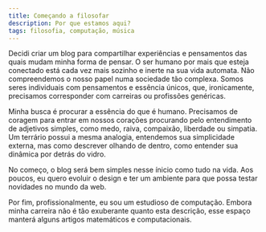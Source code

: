 ```yaml
---
title: Começando a filosofar
description: Por que estamos aqui?
tags: filosofia, computação, música
---
```


Decidi criar um blog para compartilhar experiências e pensamentos das
quais mudam minha forma de pensar. O ser humano por mais que esteja
conectado está cada vez mais sozinho e inerte na sua vida automata.
Não compreendemos o nosso papel numa sociedade tão complexa. Somos
seres individuais com pensamentos e essência únicos, que, ironicamente,
precisamos corresponder com carreiras ou profissões genéricas.

Minha busca é procurar a essência do que é humano. Precisamos de coragem
para entrar em nossos corações procurando pelo entendimento de adjetivos
simples, como medo, raiva, compaixão, liberdade ou simpatia. Um terrário
possui a mesma analogia, entendemos sua simplicidade externa, mas como
descrever olhando de dentro, como entender sua dinâmica por detrás do
vidro.

No começo, o blog será bem simples nesse ínicio como tudo na vida. Aos
poucos, eu quero evoluir o design e ter um ambiente para que possa testar
novidades no mundo da web.

Por fim, profissionalmente, eu sou um estudioso de computação. Embora minha
carreira não é tão exuberante quanto esta descrição, esse espaço manterá
alguns artigos matemáticos e computacionais.
